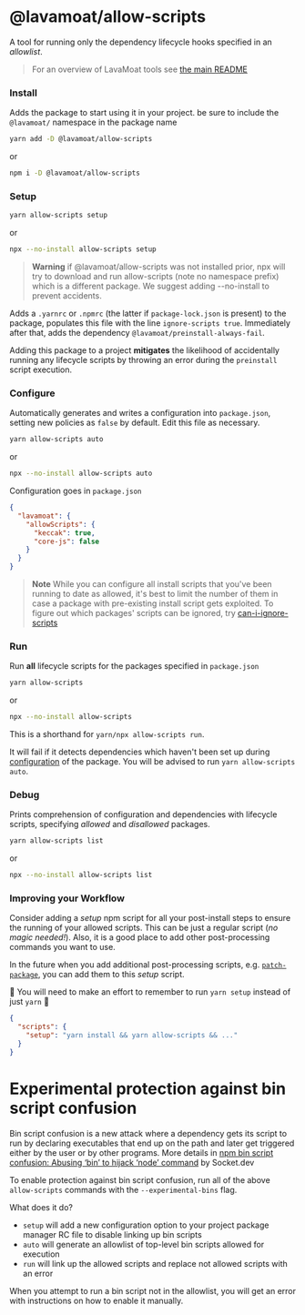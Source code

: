 # @lavamoat/allow-scripts

A tool for running only the dependency lifecycle hooks specified in an _allowlist_.

> For an overview of LavaMoat tools see [the main README](https://github.com/LavaMoat/LavaMoat/tree/main/README.md)


### Install

Adds the package to start using it in your project. be sure to include the `@lavamoat/` namespace in the package name

```sh
yarn add -D @lavamoat/allow-scripts
```
or
```sh
npm i -D @lavamoat/allow-scripts
```

### Setup

```sh
yarn allow-scripts setup
```
or
```sh
npx --no-install allow-scripts setup
```

> **Warning** if @lavamoat/allow-scripts was not installed prior, npx will try to download and run allow-scripts (note no namespace prefix) which is a different package. We suggest adding --no-install to prevent accidents.

Adds a `.yarnrc` or `.npmrc` (the latter if `package-lock.json` is present) to the package, populates this file with the line `ignore-scripts true`. Immediately after that, adds the dependency `@lavamoat/preinstall-always-fail`.

Adding this package to a project **mitigates** the likelihood of accidentally running any lifecycle scripts by throwing an error during the `preinstall` script execution.


### Configure

Automatically generates and writes a configuration into `package.json`, setting new policies as `false` by default. Edit this file as necessary.

```sh
yarn allow-scripts auto
```
or
```sh
npx --no-install allow-scripts auto
```

Configuration goes in `package.json`

```json
{
  "lavamoat": {
    "allowScripts": {
      "keccak": true,
      "core-js": false
    }
  }
}
```

> **Note** While you can configure all install scripts that you've been running to date as allowed, it's best to limit the number of them in case a package with pre-existing install script gets exploited. To figure out which packages' scripts can be ignored, try [can-i-ignore-scripts](https://www.npmjs.com/package/can-i-ignore-scripts)

### Run

Run **all** lifecycle scripts for the packages specified in `package.json`

```sh
yarn allow-scripts
```
or
```sh
npx --no-install allow-scripts
```

This is a shorthand for `yarn/npx allow-scripts run`.

It will fail if it detects dependencies which haven't been set up during [configuration](#Configure) of the package. You will be advised to run `yarn allow-scripts auto`.

### Debug

Prints comprehension of configuration and dependencies with lifecycle scripts, specifying _allowed_ and _disallowed_ packages.

```sh
yarn allow-scripts list
```
or
```sh
npx --no-install allow-scripts list
```

### Improving your Workflow

Consider adding a _setup_ npm script for all your post-install steps to ensure the running of your allowed scripts. This can be just a regular script (_no magic needed!_). Also, it is a good place to add other post-processing commands you want to use.

In the future when you add additional post-processing scripts, e.g. [`patch-package`](https://www.npmjs.com/package/patch-package), you can add them to this _setup_ script.

:thought_balloon: You will need to make an effort to remember to run `yarn setup` instead of just `yarn` :lotus_position:

```json
{
  "scripts": {
    "setup": "yarn install && yarn allow-scripts && ..."
  }
}
```

# Experimental protection against bin script confusion

Bin script confusion is a new attack where a dependency gets its script to run by declaring executables that end up on the path and later get triggered either by the user or by other programs. More details in [npm bin script confusion: Abusing ‘bin’ to hijack ‘node’ command](https://socket.dev/blog/npm-bin-script-confusion) by Socket.dev

To enable protection against bin script confusion, run all of the above `allow-scripts` commands with the `--experimental-bins` flag.

What does it do?

- `setup` will add a new configuration option to your project package manager RC file to disable linking up bin scripts
- `auto` will generate an allowlist of top-level bin scripts allowed for execution
- `run` will link up the allowed scripts and replace not allowed scripts with an error

When you attempt to run a bin script not in the allowlist, you will get an error with instructions on how to enable it manually.
